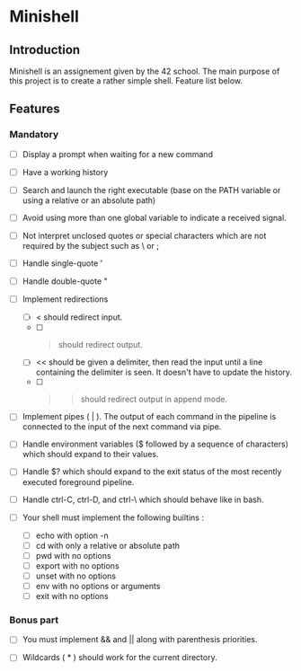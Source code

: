 # Minishell

## Introduction

Minishell is an assignement given by the 42 school.
The main purpose of this project is to create a rather simple shell.
Feature list below.

## Features

### Mandatory

- [ ] Display a prompt when waiting for a new command
- [ ] Have a working history
- [ ] Search and launch the right executable (base on the PATH variable or using a relative or an absolute path)
- [ ] Avoid using more than one global variable to indicate a received signal.
- [ ] Not interpret unclosed quotes or special characters which are not required by the subject such as \ or ;
- [ ] Handle single-quote '
- [ ] Handle double-quote "

- [ ] Implement redirections
    - [ ] < should redirect input.
    - [ ] > should redirect output.
    - [ ] << should be given a delimiter, then read the input until a line containing the delimiter is seen. It doesn't have to update the history.
    - [ ] >> should redirect output in append mode.

- [ ] Implement pipes ( | ). The output of each command in the pipeline is connected to the input of the next command via pipe.
- [ ] Handle environment variables ($ followed by a sequence of characters) which should expand to their values.
- [ ] Handle $? which should expand to the exit status of the most recently executed foreground pipeline.
- [ ] Handle ctrl-C, ctrl-D, and ctrl-\ which should behave like in bash.

- [ ] Your shell must implement the following builtins :
    - [ ] echo with option -n 
    - [ ] cd with only a relative or absolute path 
    - [ ] pwd with no options
    - [ ] export with no options
    - [ ] unset with no options
    - [ ] env with no options or arguments
    - [ ] exit with no options

### Bonus part

- [ ] You must implement && and || along with parenthesis priorities.
- [ ] Wildcards ( * ) should work for the current directory.



